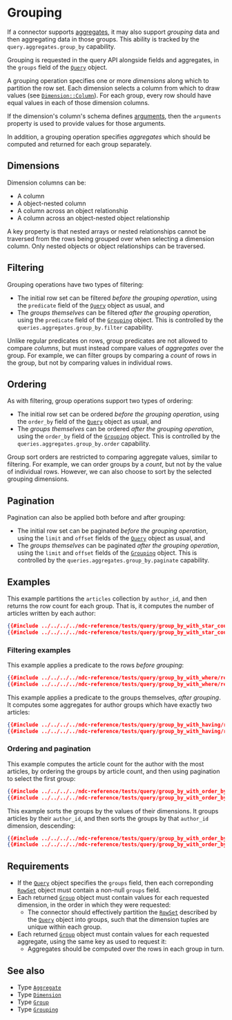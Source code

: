 # Grouping

If a connector supports [aggregates](./aggregates.md), it may also support _grouping_ data and then aggregating data in those groups. This ability is tracked by the `query.aggregates.group_by` capability.

Grouping is requested in the query API alongside fields and aggregates, in the `groups` field of the [`Query`](../../reference/types.md#query) object.

A grouping operation specifies one or more _dimensions_ along which to partition the row set. Each dimension selects a column from which to draw values (see [`Dimension::Column`](../../reference/types.md#dimension)). For each group, every row should have equal values in each of those dimension columns.

If the dimension's column's schema defines [arguments](./arguments.html#field-arguments), then the `arguments` property is used to provide values for those arguments.

In addition, a grouping operation specifies _aggregates_ which should be computed and returned for each group separately.

## Dimensions

Dimension columns can be:

- A column
- A object-nested column
- A column across an object relationship
- A column across an object-nested object relationship

A key property is that nested arrays or nested relationships cannot be traversed from the rows being grouped over when selecting a dimension column. Only nested objects or object relationships can be traversed.

## Filtering

Grouping operations have two types of filtering:

- The initial row set can be filtered _before the grouping operation_, using the `predicate` field of the [`Query`](../../reference/types.md#query) object as usual, and
- The _groups themselves_ can be filtered _after the grouping operation_, using the `predicate` field of the [`Grouping`](../../reference/types.md#grouping) object. This is controlled by the `queries.aggregates.group_by.filter` capability.

Unlike regular predicates on rows, group predicates are not allowed to compare _columns_, but must instead compare values of _aggregates_ over the group. For example, we can filter groups by comparing a _count_ of rows in the group, but not by comparing values in individual rows.

## Ordering

As with filtering, group operations support two types of ordering:

- The initial row set can be ordered _before the grouping operation_, using the `order_by` field of the [`Query`](../../reference/types.md#query) object as usual, and
- The _groups themselves_ can be ordered _after the grouping operation_, using the `order_by` field of the [`Grouping`](../../reference/types.md#grouping) object. This is controlled by the `queries.aggregates.group_by.order` capability.

Group sort orders are restricted to comparing aggregate values, similar to filtering. For example, we can order groups by a _count_, but not by the value of individual rows. However, we can also choose to sort by the selected grouping dimensions.

## Pagination

Pagination can also be applied both before and after grouping:

- The initial row set can be paginated _before the grouping operation_, using the `limit` and `offset` fields of the [`Query`](../../reference/types.md#query) object as usual, and
- The _groups themselves_ can be paginated _after the grouping operation_, using the `limit` and `offset` fields of the [`Grouping`](../../reference/types.md#grouping) object. This is controlled by the `queries.aggregates.group_by.paginate` capability.

## Examples

This example partitions the `articles` collection by `author_id`, and then returns the row count for each group. That is, it computes the number of articles written by each author:

```json
{{#include ../../../../ndc-reference/tests/query/group_by_with_star_count/request.json:1 }}
{{#include ../../../../ndc-reference/tests/query/group_by_with_star_count/request.json:3: }}
```

### Filtering examples

This example applies a predicate to the rows _before grouping_:

```json
{{#include ../../../../ndc-reference/tests/query/group_by_with_where/request.json:1 }}
{{#include ../../../../ndc-reference/tests/query/group_by_with_where/request.json:3: }}
```

This example applies a predicate to the groups themselves, _after grouping_. It computes some aggregates for author groups which have exactly two articles:

```json
{{#include ../../../../ndc-reference/tests/query/group_by_with_having/request.json:1 }}
{{#include ../../../../ndc-reference/tests/query/group_by_with_having/request.json:3: }}
```

### Ordering and pagination

This example computes the article count for the author with the most articles, by ordering the groups by article count, and then using pagination to select the first group:

```json
{{#include ../../../../ndc-reference/tests/query/group_by_with_order_by/request.json:1 }}
{{#include ../../../../ndc-reference/tests/query/group_by_with_order_by/request.json:3: }}
```

This example sorts the groups by the values of their dimensions. It groups articles by their `author_id`, and then sorts the groups by that `author_id` dimension, descending:

```json
{{#include ../../../../ndc-reference/tests/query/group_by_with_order_by_dimension/request.json:1 }}
{{#include ../../../../ndc-reference/tests/query/group_by_with_order_by_dimension/request.json:3: }}
```

## Requirements

- If the [`Query`](../../reference/types.md#query) object specifies the `groups` field, then each correponding [`RowSet`](../../reference/types.md#rowset) object must contain a non-null `groups` field.
- Each returned [`Group`](../../reference/types.md#group) object must contain values for each requested dimension, in the order in which they were requested:
  - The connector should effectively partition the [`RowSet`](../../reference/types.md#rowset) described by the [`Query`](../../reference/types.md#query) object into groups, such that the dimension tuples are unique within each group.
- Each returned [`Group`](../../reference/types.md#group) object must contain values for each requested aggregate, using the same key as used to request it:
  - Aggregates should be computed over the rows in each group in turn.

## See also

- Type [`Aggregate`](../../reference/types.md#aggregate)
- Type [`Dimension`](../../reference/types.md#dimension)
- Type [`Group`](../../reference/types.md#group)
- Type [`Grouping`](../../reference/types.md#grouping)
